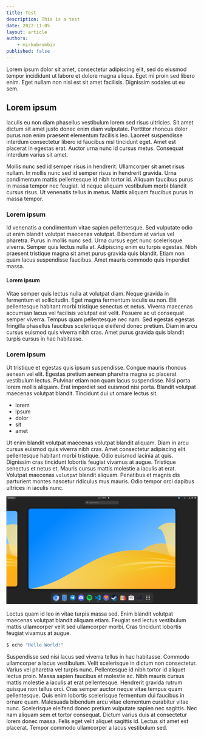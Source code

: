 ```yaml
---
title: Test
description: This is a test
date: 2022-11-05
layout: article
authors: 
    - mirkobrombin
published: false
---
```


Lorem ipsum dolor sit amet, consectetur adipiscing elit, sed do eiusmod tempor incididunt ut labore et dolore magna aliqua. Eget mi proin sed libero enim. Eget nullam non nisi est sit amet facilisis. Dignissim sodales ut eu sem. 

## Lorem ipsum
Iaculis eu non diam phasellus vestibulum lorem sed risus ultricies. Sit amet dictum sit amet justo donec enim diam vulputate. Porttitor rhoncus dolor purus non enim praesent elementum facilisis leo. Laoreet suspendisse interdum consectetur libero id faucibus nisl tincidunt eget. Amet est placerat in egestas erat. Auctor urna nunc id cursus metus. Consequat interdum varius sit amet.

Mollis nunc sed id semper risus in hendrerit. Ullamcorper sit amet risus nullam. In mollis nunc sed id semper risus in hendrerit gravida. Urna condimentum mattis pellentesque id nibh tortor id. Aliquam faucibus purus in massa tempor nec feugiat. Id neque aliquam vestibulum morbi blandit cursus risus. Ut venenatis tellus in metus. Mattis aliquam faucibus purus in massa tempor. 

### Lorem ipsum
Id venenatis a condimentum vitae sapien pellentesque. Sed vulputate odio ut enim blandit volutpat maecenas volutpat. Bibendum at varius vel pharetra. Purus in mollis nunc sed. Urna cursus eget nunc scelerisque viverra. Semper quis lectus nulla at. Adipiscing enim eu turpis egestas. Nibh praesent tristique magna sit amet purus gravida quis blandit. Etiam non quam lacus suspendisse faucibus. Amet mauris commodo quis imperdiet massa.

#### Lorem ipsum
Vitae semper quis lectus nulla at volutpat diam. Neque gravida in fermentum et sollicitudin. Eget magna fermentum iaculis eu non. Elit pellentesque habitant morbi tristique senectus et netus. Viverra maecenas accumsan lacus vel facilisis volutpat est velit. Posuere ac ut consequat semper viverra. Tempus quam pellentesque nec nam. Sed egestas egestas fringilla phasellus faucibus scelerisque eleifend donec pretium. Diam in arcu cursus euismod quis viverra nibh cras. Amet purus gravida quis blandit turpis cursus in hac habitasse. 

### Lorem ipsum
Ut tristique et egestas quis ipsum suspendisse. Congue mauris rhoncus aenean vel elit. Egestas pretium aenean pharetra magna ac placerat vestibulum lectus. Pulvinar etiam non quam lacus suspendisse. Nisi porta lorem mollis aliquam. Erat imperdiet sed euismod nisi porta. Blandit volutpat maecenas volutpat blandit. Tincidunt dui ut ornare lectus sit.

- lorem
- ipsum
- dolor
- sit
- amet

Ut enim blandit volutpat maecenas volutpat blandit aliquam. Diam in arcu cursus euismod quis viverra nibh cras. Amet consectetur adipiscing elit pellentesque habitant morbi tristique. Odio euismod lacinia at quis. Dignissim cras tincidunt lobortis feugiat vivamus at augue. Tristique senectus et netus et. Mauris cursus mattis molestie a iaculis at erat. Volutpat maecenas `volutpat` blandit aliquam. Penatibus et magnis dis parturient montes nascetur ridiculus mus mauris. Odio tempor orci dapibus ultrices in iaculis nunc. 

![](/assets/uploads/example.png)

Lectus quam id leo in vitae turpis massa sed. Enim blandit volutpat maecenas volutpat blandit aliquam etiam. Feugiat sed lectus vestibulum mattis ullamcorper velit sed ullamcorper morbi. Cras tincidunt lobortis feugiat vivamus at augue.

```bash
$ echo "Hello World!"
```

Suspendisse sed nisi lacus sed viverra tellus in hac habitasse. Commodo ullamcorper a lacus vestibulum. Velit scelerisque in dictum non consectetur. Varius vel pharetra vel turpis nunc. Pellentesque id nibh tortor id aliquet lectus proin. Massa sapien faucibus et molestie ac. Nibh mauris cursus mattis molestie a iaculis at erat pellentesque. Hendrerit gravida rutrum quisque non tellus orci. Cras semper auctor neque vitae tempus quam pellentesque. Quis enim lobortis scelerisque fermentum dui faucibus in ornare quam. Malesuada bibendum arcu vitae elementum curabitur vitae nunc. Scelerisque eleifend donec pretium vulputate sapien nec sagittis. Nec nam aliquam sem et tortor consequat. Dictum varius duis at consectetur lorem donec massa. Felis eget velit aliquet sagittis id. Lectus sit amet est placerat. Tempor commodo ullamcorper a lacus vestibulum sed.